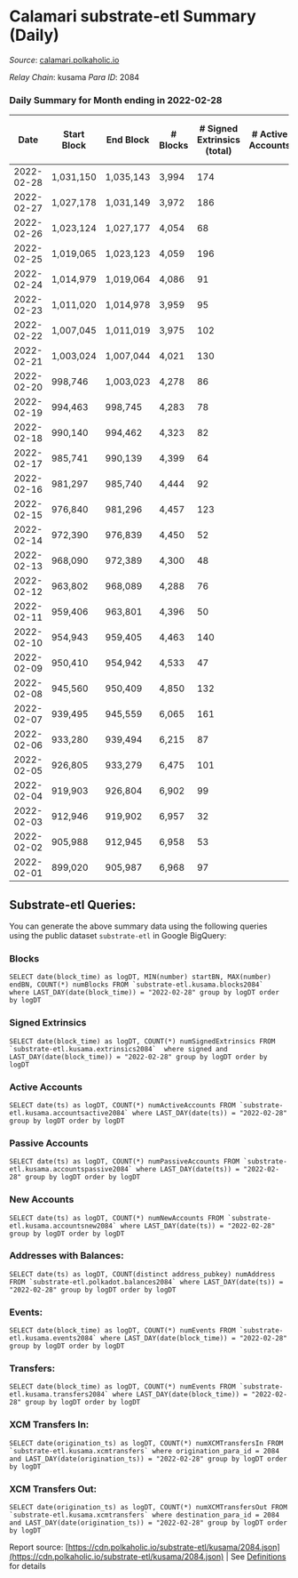 # Calamari substrate-etl Summary (Daily)

_Source_: [calamari.polkaholic.io](https://calamari.polkaholic.io)

*Relay Chain*: kusama
*Para ID*: 2084



### Daily Summary for Month ending in 2022-02-28


| Date | Start Block | End Block | # Blocks | # Signed Extrinsics (total) | # Active Accounts | # Passive | # New | # Addresses with Balances | # Events | # Transfers | # XCM Transfers In | # XCM Transfers Out | Issues | 
| ---- | ----------- | --------- | -------- | --------------------------- | ----------------- | --------- | ----- | ------------------------- | -------- | ----------- | ------------------ | ------------------- | ------ |
| 2022-02-28 | 1,031,150 | 1,035,143 | 3,994 | 174 |  |  |  | 21,029 | 9,152 | 122 ($24,329.31) |   |   |  |
| 2022-02-27 | 1,027,178 | 1,031,149 | 3,972 | 186 |  |  |  | 20,960 | 9,127 | 134 ($75,670.27) |   |   |  |
| 2022-02-26 | 1,023,124 | 1,027,177 | 4,054 | 68 |  |  |  | 20,916 | 8,514 | 31 ($29,848.94) |   |   |  |
| 2022-02-25 | 1,019,065 | 1,023,123 | 4,059 | 196 |  |  |  | 20,907 | 9,324 | 124 ($144,391.76) |   |   |  |
| 2022-02-24 | 1,014,979 | 1,019,064 | 4,086 | 91 |  |  |  | 20,869 | 8,712 | 47 ($110,323.72) |   |   |  |
| 2022-02-23 | 1,011,020 | 1,014,978 | 3,959 | 95 |  |  |  | 20,861 | 8,494 | 52 ($497,163.14) |   |   |  |
| 2022-02-22 | 1,007,045 | 1,011,019 | 3,975 | 102 |  |  |  | 20,846 | 8,563 | 56 ($58,341.07) |   |   |  |
| 2022-02-21 | 1,003,024 | 1,007,044 | 4,021 | 130 |  |  |  | 20,834 | 8,839 | 66 ($41,695.56) |   |   |  |
| 2022-02-20 | 998,746 | 1,003,023 | 4,278 | 86 |  |  |  | 20,817 | 9,089 | 46 ($47,923.55) |   |   |  |
| 2022-02-19 | 994,463 | 998,745 | 4,283 | 78 |  |  |  | 20,800 | 9,038 | 41 ($553,370.83) |   |   |  |
| 2022-02-18 | 990,140 | 994,462 | 4,323 | 82 |  |  |  | 20,792 | 9,144 | 41 ($10,042.92) |   |   |  |
| 2022-02-17 | 985,741 | 990,139 | 4,399 | 64 |  |  |  | 20,781 | 9,182 | 29 ($18,931.90) |   |   |  |
| 2022-02-16 | 981,297 | 985,740 | 4,444 | 92 |  |  |  | 20,770 | 9,448 | 60 ($92,188.78) |   |   |  |
| 2022-02-15 | 976,840 | 981,296 | 4,457 | 123 |  |  |  | 20,758 | 9,682 | 75 ($258,419.59) |   |   |  |
| 2022-02-14 | 972,390 | 976,839 | 4,450 | 52 |  |  |  | 20,743 | 9,210 | 18 ($1,526.33) |   |   |  |
| 2022-02-13 | 968,090 | 972,389 | 4,300 | 48 |  |  |  | 20,739 | 8,887 | 17 ($6,837.40) |   |   |  |
| 2022-02-12 | 963,802 | 968,089 | 4,288 | 76 |  |  |  | 20,735 | 9,049 | 34 ($58,250.83) |   |   |  |
| 2022-02-11 | 959,406 | 963,801 | 4,396 | 50 |  |  |  | 20,727 | 9,100 | 32 ($56,025.86) |   |   |  |
| 2022-02-10 | 954,943 | 959,405 | 4,463 | 140 |  |  |  | 20,718 | 9,726 | 55 ($75,337.85) |   |   |  |
| 2022-02-09 | 950,410 | 954,942 | 4,533 | 47 |  |  |  | 20,706 | 9,360 | 18 ($6,842.57) |   |   |  |
| 2022-02-08 | 945,560 | 950,409 | 4,850 | 132 |  |  |  | 20,698 | 10,515 | 91 ($89,549.30) |   |   |  |
| 2022-02-07 | 939,495 | 945,559 | 6,065 | 161 |  |  |  | 20,688 | 12,935 | 105 ($89,491.00) |   |   |  |
| 2022-02-06 | 933,280 | 939,494 | 6,215 | 87 |  |  |  |  | 12,794 | 60 ($158,073.67) |   |   |  |
| 2022-02-05 | 926,805 | 933,279 | 6,475 | 101 |  |  |  | 20,659 | 13,377 | 75 ($32,099.21) |   |   |  |
| 2022-02-04 | 919,903 | 926,804 | 6,902 | 99 |  |  |  |  | 14,232 | 76 ($13,642.62) |   |   |  |
| 2022-02-03 | 912,946 | 919,902 | 6,957 | 32 |  |  |  | 20,626 | 14,046 | 14 ($9,042.39) |   |   |  |
| 2022-02-02 | 905,988 | 912,945 | 6,958 | 53 |  |  |  | 20,624 | 14,147 | 32 ($21,337.49) |   |   |  |
| 2022-02-01 | 899,020 | 905,987 | 6,968 | 97 |  |  |  | 20,613 | 14,339 | 71 ($13,253.86) |   |   |  |

## Substrate-etl Queries:
You can generate the above summary data using the following queries using the public dataset `substrate-etl` in Google BigQuery:


### Blocks
```
SELECT date(block_time) as logDT, MIN(number) startBN, MAX(number) endBN, COUNT(*) numBlocks FROM `substrate-etl.kusama.blocks2084`  where LAST_DAY(date(block_time)) = "2022-02-28" group by logDT order by logDT
```


### Signed Extrinsics
```
SELECT date(block_time) as logDT, COUNT(*) numSignedExtrinsics FROM `substrate-etl.kusama.extrinsics2084`  where signed and LAST_DAY(date(block_time)) = "2022-02-28" group by logDT order by logDT
```


### Active Accounts
```
SELECT date(ts) as logDT, COUNT(*) numActiveAccounts FROM `substrate-etl.kusama.accountsactive2084` where LAST_DAY(date(ts)) = "2022-02-28" group by logDT order by logDT
```


### Passive Accounts
```
SELECT date(ts) as logDT, COUNT(*) numPassiveAccounts FROM `substrate-etl.kusama.accountspassive2084` where LAST_DAY(date(ts)) = "2022-02-28" group by logDT order by logDT
```


### New Accounts
```
SELECT date(ts) as logDT, COUNT(*) numNewAccounts FROM `substrate-etl.kusama.accountsnew2084` where LAST_DAY(date(ts)) = "2022-02-28" group by logDT order by logDT
```


### Addresses with Balances:
```
SELECT date(ts) as logDT, COUNT(distinct address_pubkey) numAddress FROM `substrate-etl.polkadot.balances2084` where LAST_DAY(date(ts)) = "2022-02-28" group by logDT order by logDT
```


### Events:
```
SELECT date(block_time) as logDT, COUNT(*) numEvents FROM `substrate-etl.kusama.events2084` where LAST_DAY(date(block_time)) = "2022-02-28" group by logDT order by logDT
```


### Transfers:
```
SELECT date(block_time) as logDT, COUNT(*) numEvents FROM `substrate-etl.kusama.transfers2084` where LAST_DAY(date(block_time)) = "2022-02-28" group by logDT order by logDT
```


### XCM Transfers In:
```
SELECT date(origination_ts) as logDT, COUNT(*) numXCMTransfersIn FROM `substrate-etl.kusama.xcmtransfers` where origination_para_id = 2084 and LAST_DAY(date(origination_ts)) = "2022-02-28" group by logDT order by logDT
```


### XCM Transfers Out:
```
SELECT date(origination_ts) as logDT, COUNT(*) numXCMTransfersOut FROM `substrate-etl.kusama.xcmtransfers` where destination_para_id = 2084 and LAST_DAY(date(origination_ts)) = "2022-02-28" group by logDT order by logDT
```



Report source: [https://cdn.polkaholic.io/substrate-etl/kusama/2084.json](https://cdn.polkaholic.io/substrate-etl/kusama/2084.json) | See [Definitions](/DEFINITIONS.md) for details
